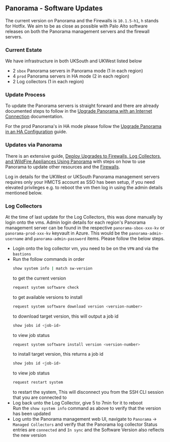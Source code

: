 ## Panorama - Software Updates

The current version on Panorama and the Firewalls is `10.1.5-h1`, `h` stands for Hotfix.
We aim to be as close as possible with Palo Alto software releases on both the Panorama management servers and the firewall servers.

### Current Estate
We have infrastructure in both UKSouth and UKWest listed below
- 2 `sbox` Panorama servers in Panorama mode (1 in each region)
- 4 `prod` Panorama servers in HA mode (2 in each region)
- 2 Log collectors (1 in each region)

### Update Process
To update the Panorama servers is straight forward and there are already documented steps to 
follow in the [Upgrade Panorama with an Internet Connection](https://docs.paloaltonetworks.com/pan-os/10-1/pan-os-upgrade/upgrade-panorama/install-content-and-software-updates-for-panorama/install-updates-for-panorama-with-internet-connection) documentation.

For the prod Panorama's in HA mode please follow the [Upgrade Panorama in an HA Configuration](https://docs.paloaltonetworks.com/pan-os/10-1/pan-os-upgrade/upgrade-panorama/install-content-and-software-updates-for-panorama/install-updates-for-panorama-with-ha-configuration) guide.

### Updates via Panorama
There is an extensive guide, [Deploy Upgrades to Firewalls, Log Collectors, and WildFire Appliances Using Panorama](https://docs.paloaltonetworks.com/pan-os/10-1/pan-os-upgrade/upgrade-panorama/deploy-updates-to-firewalls-log-collectors-and-wildfire-appliances-using-panorama) with steps 
on how to use Panorama to update other resources and the [Firewalls](https://docs.paloaltonetworks.com/pan-os/10-1/pan-os-upgrade/upgrade-panorama/deploy-updates-to-firewalls-log-collectors-and-wildfire-appliances-using-panorama/upgrade-firewalls-when-panorama-is-internet-connected#id7434b9a4-90ca-4842-a5db-2afb4033753a).

Log in details for the UKWest or UKSouth Panorama management servers requires only your HMCTS account as SSO has been setup, if you need elevated privileges e.g. to reboot the vm then log in using the admin details mentioned below.

### Log Collectors
At the time of last update for the Log Collectors, this was done manually by login onto the vms. Admin login details for each region's Panorama management server can be found in the respective `panorama-sbox-xxx-kv` or `panorama-prod-xxx-kv`  keyvault in Azure. This would be the `panorama-admin-username` and `panorama-admin-password` items.
Please follow the below steps.

- Login onto the log collector vm, you need to be on the `VPN` and via the `bastions`
- Run the follow commands in order
  ```bash
  show system info | match sw-version
  ```
  to get the current version
  ```bash
  request system software check
  ```
  to get available versions to install
  ```bash
  request system software download version <version-number>
  ```
  to download target version, this will output a job id
  ```bash
  show jobs id <job-id>
  ```
  to view job status
   ```bash
  request system software install version <version-number>
  ```
  to install target version, this returns a job id
   ```bash
  show jobs id <job-id>
  ```      
  to view job status
  ```bash
  request restart system 
  ```
  to restart the system, This will disconnect you from the SSH CLI session that you are connected to
- Log back unto the Log Collector, give 5 to 7min for it to reboot  
  Run the `show system info` command as above to verify that the version has been updated
- Log unto the Panorama management web UI, navigate to
   `Panorama` -> `Managed Collectors` and verify that the Panorama log collector Status entries are `connected` and `In sync` and the Software Version also reflects the new version


